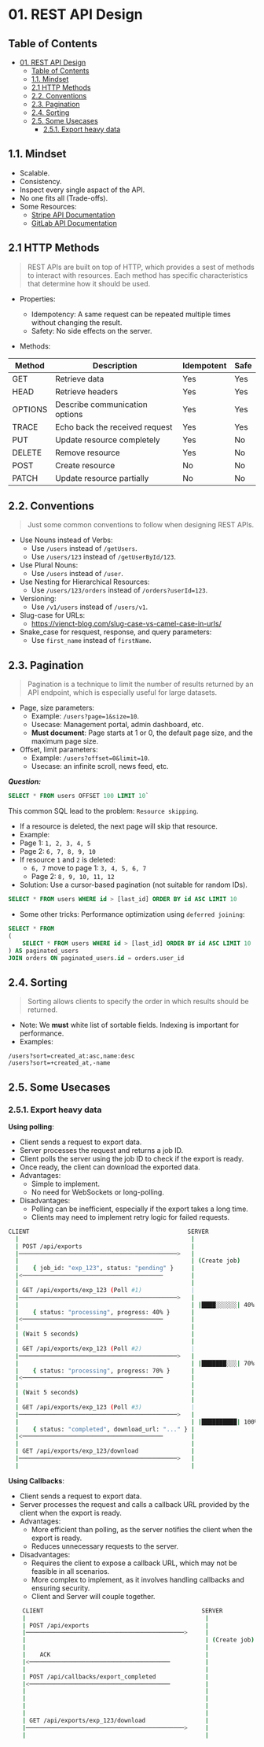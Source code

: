 # 01. REST API Design

## Table of Contents

- [01. REST API Design](#01-rest-api-design)
  - [Table of Contents](#table-of-contents)
  - [1.1. Mindset](#11-mindset)
  - [2.1 HTTP Methods](#21-http-methods)
  - [2.2. Conventions](#22-conventions)
  - [2.3. Pagination](#23-pagination)
  - [2.4. Sorting](#24-sorting)
  - [2.5. Some Usecases](#25-some-usecases)
    - [2.5.1. Export heavy data](#251-export-heavy-data)

## 1.1. Mindset

- Scalable.
- Consistency.
- Inspect every single aspact of the API.
- No one fits all (Trade-offs).
- Some Resources:
    - [Stripe API Documentation](https://docs.stripe.com/api)
    - [GitLab API Documentation](https://docs.gitlab.com/api/rest/)

## 2.1 HTTP Methods

> REST APIs are built on top of HTTP, which provides a sest of methods to interact with resources. Each method has specific characteristics that determine how it should be used.

- Properties:
  - Idempotency: A same request can be repeated multiple times without changing the result.
  - Safety: No side effects on the server.

- Methods:

| Method | Description | Idempotent | Safe |
|--------|-------------|------------|------|
| GET    | Retrieve data | Yes        | Yes  |
| HEAD   | Retrieve headers | Yes        | Yes  |
| OPTIONS| Describe communication options | Yes        | Yes  |
| TRACE  | Echo back the received request | Yes        | Yes  |
| PUT    | Update resource completely | Yes        | No   |
| DELETE | Remove resource | Yes        | No   |
| POST   | Create resource | No         | No   |
| PATCH  | Update resource partially | No         | No   |

## 2.2. Conventions

> Just some common conventions to follow when designing REST APIs.

- Use Nouns instead of Verbs:
  - Use `/users` instead of `/getUsers`.
  - Use `/users/123` instead of `/getUserById/123`.
- Use Plural Nouns:
  - Use `/users` instead of `/user`.
- Use Nesting for Hierarchical Resources:
  - Use `/users/123/orders` instead of `/orders?userId=123`.
- Versioning:
  - Use `/v1/users` instead of `/users/v1`.
- Slug-case for URLs:
  - https://vienct-blog.com/slug-case-vs-camel-case-in-urls/
- Snake_case for resquest, response, and query parameters:
  - Use `first_name` instead of `firstName`.

## 2.3. Pagination

> Pagination is a technique to limit the number of results returned by an API endpoint, which is especially useful for large datasets.

- Page, size parameters:
  - Example: `/users?page=1&size=10`.
  - Usecase: Management portal, admin dashboard, etc.
  - **Must document**: Page starts at 1 or 0, the default page size, and the maximum page size.
- Offset, limit parameters:
  - Example: `/users?offset=0&limit=10`.
  - Usecase: an infinite scroll, news feed, etc.

***Question:***
```sql
SELECT * FROM users OFFSET 100 LIMIT 10`
```

This common SQL lead to the problem: `Resource skipping`.
- If a resource is deleted, the next page will skip that resource.
- Example:
- Page 1: `1, 2, 3, 4, 5`
- Page 2: `6, 7, 8, 9, 10`
- If resource `1` and `2` is deleted:
    - `6, 7` move to page 1: `3, 4, 5, 6, 7`
    - Page 2: `8, 9, 10, 11, 12`
- Solution: Use a cursor-based pagination (not suitable for random IDs).

```SQL
SELECT * FROM users WHERE id > [last_id] ORDER BY id ASC LIMIT 10
```

- Some other tricks: Performance optimization using `deferred joining`:

```sql
SELECT * FROM 
(
    SELECT * FROM users WHERE id > [last_id] ORDER BY id ASC LIMIT 10
) AS paginated_users
JOIN orders ON paginated_users.id = orders.user_id
```

## 2.4. Sorting

> Sorting allows clients to specify the order in which results should be returned.

- Note: We **must** white list of sortable fields. Indexing is important for performance.
- Examples:

```plaintext
/users?sort=created_at:asc,name:desc
/users?sort=+created_at,-name
```

## 2.5. Some Usecases

### 2.5.1. Export heavy data

**Using polling**:
  - Client sends a request to export data.
  - Server processes the request and returns a job ID.
  - Client polls the server using the job ID to check if the export is ready.
  - Once ready, the client can download the exported data.
- Advantages:
  - Simple to implement.
  - No need for WebSockets or long-polling.
- Disadvantages:
  - Polling can be inefficient, especially if the export takes a long time.
  - Clients may need to implement retry logic for failed requests.

```sh
CLIENT                                             SERVER
  |                                                 |
  | POST /api/exports                               |
  |─────────────────────────────────────────────>   |
  |                                                 | (Create job)
  |    { job_id: "exp_123", status: "pending" }     |
  |<────────────────────────────────────────        |
  |                                                 |
  | GET /api/exports/exp_123 (Poll #1)              |
  |─────────────────────────────────────────────>   |
  |                                                 | |████░░░░░░| 40%
  |    { status: "processing", progress: 40% }      |
  |<────────────────────────────────────────        |
  |                                                 |
  | (Wait 5 seconds)                                |
  |                                                 |
  | GET /api/exports/exp_123 (Poll #2)              |
  |─────────────────────────────────────────────>   |
  |                                                 | |███████░░░| 70%
  |    { status: "processing", progress: 70% }      |
  |<────────────────────────────────────────        |
  |                                                 |
  | (Wait 5 seconds)                                |
  |                                                 |
  | GET /api/exports/exp_123 (Poll #3)              |
  |─────────────────────────────────────────────>   |
  |                                                 | |██████████| 100%
  |    { status: "completed", download_url: "..." } |
  |<────────────────────────────────────────        |
  |                                                 |
  | GET /api/exports/exp_123/download               |
  |─────────────────────────────────────────────>   |
  |                                                 |
```

**Using Callbacks**:
  - Client sends a request to export data.
  - Server processes the request and calls a callback URL provided by the client when the export is ready.
- Advantages:
  - More efficient than polling, as the server notifies the client when the export is ready.
  - Reduces unnecessary requests to the server.
- Disadvantages:
  - Requires the client to expose a callback URL, which may not be feasible in all scenarios.
  - More complex to implement, as it involves handling callbacks and ensuring security.
  - Client and Server will couple together.

```sh
    CLIENT                                             SERVER
    |                                                   |
    | POST /api/exports                                 |
    |─────────────────────────────────────────────>     |
    |                                                   | (Create job)
    |                                                   |
    |    ACK                                            |
    |<────────────────────────────────────────          |
    |                                                   |
    | POST /api/callbacks/export_completed              |
    |<────────────────────────────────────────          |
    |                                                   |
    |                                                   |
    |                                                   |
    |                                                   |
    | GET /api/exports/exp_123/download                 |
    |─────────────────────────────────────────────>     |
    |                                                   |